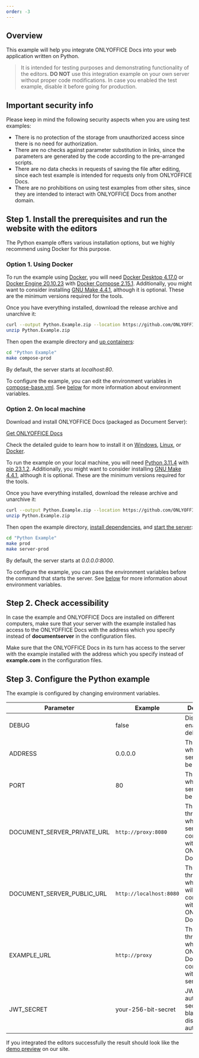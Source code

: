 ```yaml
---
order: -3
---
```


## Overview

This example will help you integrate ONLYOFFICE Docs into your web application written on Python.

> It is intended for testing purposes and demonstrating functionality of the editors. **DO NOT** use this integration example on your own server without proper code modifications. In case you enabled the test example, disable it before going for production.

## Important security info

Please keep in mind the following security aspects when you are using test examples:

- There is no protection of the storage from unauthorized access since there is no need for authorization.
- There are no checks against parameter substitution in links, since the parameters are generated by the code according to the pre-arranged scripts.
- There are no data checks in requests of saving the file after editing, since each test example is intended for requests only from ONLYOFFICE Docs.
- There are no prohibitions on using test examples from other sites, since they are intended to interact with ONLYOFFICE Docs from another domain.

## Step 1. Install the prerequisites and run the website with the editors

The Python example offers various installation options, but we highly recommend using Docker for this purpose.

### Option 1. Using Docker

To run the example using [Docker](https://www.docker.com/), you will need [Docker Desktop 4.17.0](https://docs.docker.com/desktop/) or [Docker Engine 20.10.23](https://docs.docker.com/engine/) with [Docker Compose 2.15.1](https://docs.docker.com/compose/). Additionally, you might want to consider installing [GNU Make 4.4.1](https://www.gnu.org/software/make/), although it is optional. These are the minimum versions required for the tools.

Once you have everything installed, download the release archive and unarchive it:

``` sh
curl --output Python.Example.zip --location https://github.com/ONLYOFFICE/document-server-integration/releases/latest/download/Python.Example.zip
unzip Python.Example.zip
```

Then open the example directory and [up containers](https://github.com/ONLYOFFICE/document-server-integration/blob/cd0647e0f7a16eaa5af8d82fa09ae95cd3c483ba/web/documentserver-example/python/Makefile#L38):

``` sh
cd "Python Example"
make compose-prod
```

By default, the server starts at *localhost:80*.

To configure the example, you can edit the environment variables in [compose-base.yml](https://github.com/ONLYOFFICE/document-server-integration/blob/cd0647e0f7a16eaa5af8d82fa09ae95cd3c483ba/web/documentserver-example/python/compose-base.yml). See [below](#step-3-configure-the-python-example) for more information about environment variables.

### Option 2. On local machine

Download and install ONLYOFFICE Docs (packaged as Document Server):

[Get ONLYOFFICE Docs](https://www.onlyoffice.com/download-docs.aspx?from=api#docs-developer)

Check the detailed guide to learn how to install it on [Windows](https://helpcenter.onlyoffice.com/installation/docs-developer-install-windows.aspx?from=api_python_example), [Linux](https://helpcenter.onlyoffice.com/installation/docs-developer-install-ubuntu.aspx?from=api_python_example), or [Docker](https://helpcenter.onlyoffice.com/installation/docs-developer-install-docker.aspx?from=api_python_example).

To run the example on your local machine, you will need [Python 3.11.4](https://www.python.org/) with [pip 23.1.2](https://pip.pypa.io/en/stable/). Additionally, you might want to consider installing [GNU Make 4.4.1](https://www.gnu.org/software/make/), although it is optional. These are the minimum versions required for the tools.

Once you have everything installed, download the release archive and unarchive it:

``` sh
curl --output Python.Example.zip --location https://github.com/ONLYOFFICE/document-server-integration/releases/latest/download/Python.Example.zip
unzip Python.Example.zip
```

Then open the example directory, [install dependencies](https://github.com/ONLYOFFICE/document-server-integration/blob/cd0647e0f7a16eaa5af8d82fa09ae95cd3c483ba/web/documentserver-example/python/Makefile#L13), and [start the server](https://github.com/ONLYOFFICE/document-server-integration/blob/cd0647e0f7a16eaa5af8d82fa09ae95cd3c483ba/web/documentserver-example/python/Makefile#L21):

``` sh
cd "Python Example"
make prod
make server-prod
```

By default, the server starts at *0.0.0.0:8000*.

To configure the example, you can pass the environment variables before the command that starts the server. See [below](#step-3-configure-the-python-example) for more information about environment variables.

## Step 2. Check accessibility

In case the example and ONLYOFFICE Docs are installed on different computers, make sure that your server with the example installed has access to the ONLYOFFICE Docs with the address which you specify instead of **documentserver** in the configuration files.

Make sure that the ONLYOFFICE Docs in its turn has access to the server with the example installed with the address which you specify instead of **example.com** in the configuration files.

## Step 3. Configure the Python example

The example is configured by changing environment variables.

| Parameter                      | Example                 | Description                                                             |
| ------------------------------ | ----------------------- | ----------------------------------------------------------------------- |
| DEBUG                          | false                   | Disable or enable debug mode.                                           |
| ADDRESS                        | 0.0.0.0                 | The address where the server should be started.                         |
| PORT                           | 80                      | The port on which the server should be running.                         |
| DOCUMENT\_SERVER\_PRIVATE\_URL | `http://proxy:8080`     | The URL through which the server will communicate with ONLYOFFICE Docs  |
| DOCUMENT\_SERVER\_PUBLIC\_URL  | `http://localhost:8080` | The URL through which a user will communicate with ONLYOFFICE Docs.     |
| EXAMPLE\_URL                   | `http://proxy`          | The URL through which ONLYOFFICE Docs will communicate with the server. |
| JWT\_SECRET                    | your-256-bit-secret     | JWT authorization secret. Leave blank to disable authorization.         |

If you integrated the editors successfully the result should look like the [demo preview](../index.md#demo-preview) on our site.
